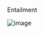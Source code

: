 Entailment


![image](https://github.com/user-attachments/assets/1a923014-2f9b-49d5-9946-5da63665ba9d)
